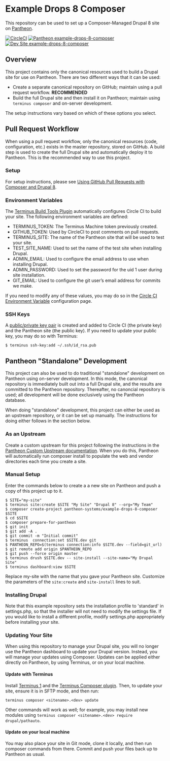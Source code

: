 # Example Drops 8 Composer

This repository can be used to set up a Composer-Managed Drupal 8 site on [Pantheon](https://pantheon.io).

[![CircleCI](https://circleci.com/gh/pantheon-systems/example-drops-8-composer.svg?style=shield)](https://circleci.com/gh/pantheon-systems/example-drops-8-composer)
[![Pantheon example-drops-8-composer](https://img.shields.io/badge/dashboard-drops_8-yellow.svg)](https://dashboard.pantheon.io/sites/c401fd14-f745-4e51-9af2-f30b45146a0c#dev/code) 
[![Dev Site example-drops-8-composer](https://img.shields.io/badge/site-drops_8-blue.svg)](http://dev-example-drops-8-composer.pantheonsite.io/)

## Overview

This project contains only the canonical resources used to build a Drupal site for use on Pantheon. There are two different ways that it can be used:

- Create a separate canonical repository on GitHub; maintain using a pull request workflow. **RECOMMENDED**
- Build the full Drupal site and then install it on Pantheon; maintain using `terminus composer` and on-server development.

The setup instructions vary based on which of these options you select.

## Pull Request Workflow

When using a pull request workflow, only the canonical resources (code, configuration, etc.) exists in the master repository, stored on GitHub. A build step is used to create the full Drupal site and automatically deploy it to Pantheon. This is the recommended way to use this project.

### Setup

For setup instructions, please see [Using GitHub Pull Requests with Composer and Drupal 8](https://pantheon.io/docs/guides/github-pull-requests/).

### Environment Variables

The [Terminus Build Tools Plugin](https://github.com/pantheon-systems/terminus-build-tools-plugin) automatically configures Circle CI to build your site. The following environment variables are defined:

- TERMINUS_TOKEN: The Terminus Machine token previously created.
- GITHUB_TOKEN: Used by CircleCI to post comments on pull requests.
- TERMINUS_SITE: The name of the Pantheon site that will be used to test your site.
- TEST_SITE_NAME: Used to set the name of the test  site when installing Drupal.
- ADMIN_EMAIL: Used to configure the email address to use when installing Drupal.
- ADMIN_PASSWORD: Used to set the password for the uid 1 user during site installation.
- GIT_EMAIL: Used to configure the git user’s email address for commits we make.

If you need to modify any of these values, you may do so in the [Circle CI Environment Variable](https://circleci.com/docs/1.0/environment-variables/) configuration page.

### SSH Keys

A [public/private key pair](https://pantheon.io/docs/ssh-keys/) is created and added to Circle CI (the private key) and the Pantheon site (the public key). If you need to update your public key, you may do so with Terminus:
```
$ terminus ssh-key:add ~/.ssh/id_rsa.pub
```

## Pantheon "Standalone" Development

This project can also be used to do traditional "standalone" development on Pantheon using on-server development. In this mode, the canonical repository is immediately built out into a full Drupal site, and the results are committed to the Pantheon repository. Thereafter, no canoncial repository is used; all development will be done exclusively using the Pantheon database.

When doing "standalone" development, this project can either be used as an upstream repository, or it can be set up manually. The instructions for doing either follows in the section below.

### As an Upstream

Create a custom upstream for this project following the instructions in the [Pantheon Custom Upstream documentation](https://pantheon.io/docs/custom-upstream/). When you do this, Pantheon will automatically run composer install to populate the web and vendor directories each time you create a site.

### Manual Setup

Enter the commands below to create a a new site on Pantheon and push a copy of this project up to it.
```
$ SITE="my-site"
$ terminus site:create $SITE "My Site" "Drupal 8" --org="My Team"
$ composer create-project pantheon-systems/example-drops-8-composer $SITE
$ cd $SITE
$ composer prepare-for-pantheon
$ git init
$ git add -A .
$ git commit -m "Initial commit"
$ terminus  connection:set $SITE.dev git
$ PANTHEON_REPO=$(terminus connection:info $SITE.dev --field=git_url)
$ git remote add origin $PANTHEON_REPO
$ git push --force origin master
$ terminus drush $SITE.dev -- site-install --site-name="My Drupal Site"
$ terminus dashboard:view $SITE
```
Replace my-site with the name that you gave your Pantheon site. Customize the parameters of the `site:create` and `site-install` lines to suit.

### Installing Drupal

Note that this example repository sets the installation profile to 'standard' in settings.php, so that the installer will not need to modify the settings file. If you would like to install a different profile, modify settings.php appropriately before installing your site.

### Updating Your Site

When using this repository to manage your Drupal site, you will no longer use the Pantheon dashboard to update your Drupal version. Instead, you will manage your updates using Composer. Updates can be applied either directly on Pantheon, by using Terminus, or on your local machine.

#### Update with Terminus

Install [Terminus 1](https://pantheon.io/docs/terminus/) and the [Terminus Composer plugin](https://github.com/pantheon-systems/terminus-composer-plugin).  Then, to update your site, ensure it is in SFTP mode, and then run:
```
terminus composer <sitename>.<dev> update
```
Other commands will work as well; for example, you may install new modules using `terminus composer <sitename>.<dev> require drupal/pathauto`.

#### Update on your local machine

You may also place your site in Git mode, clone it locally, and then run composer commands from there.  Commit and push your files back up to Pantheon as usual.
